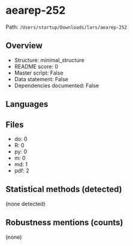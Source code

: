 # aearep-252

Path: `/Users/startup/Downloads/lars/aearep-252`

## Overview
- Structure: minimal_structure
- README score: 0
- Master script: False
- Data statement: False
- Dependencies documented: False

## Languages

## Files
- do: 0
- R: 0
- py: 0
- m: 0
- md: 1
- pdf: 2

## Statistical methods (detected)
(none detected)

## Robustness mentions (counts)
(none)